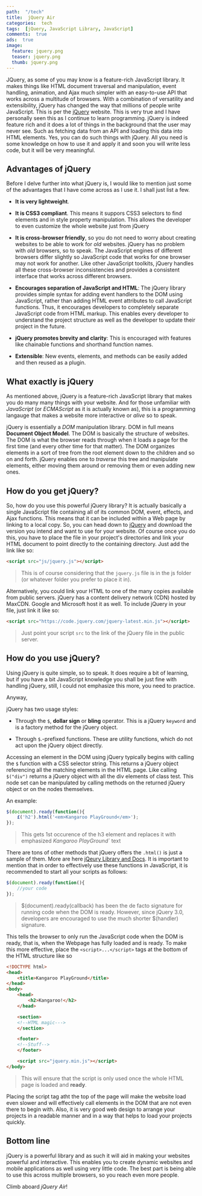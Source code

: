 ```yaml
---
path:  "/tech"
title:  jQuery Air
categories:  tech
tags:  [jQuery, JavaScript Library, JavaScript]
comments:  true
ads:  true
image:
  feature: jquery.png
  teaser: jquery.png
  thumb: jquery.png
---
```


JQuery, as some of you may know is a feature-rich JavaScript library. It makes things like HTML document traversal and manipulation, event handling, animation, and Ajax much simpler with an easy-to-use API that works across a multitude of browsers. With a combination of versatility and extensibility, jQuery has changed the way that millions of people write JavaScript. This is per the [jQuery](https://jquery.com/ 'More about jQuery here') website. This is very true and I have personally seen this as I continue to learn programming. jQuery is indeed feature rich and it does a lot of things in the background that the user may never see. Such as fetching data from an API and loading this data into HTML elements. Yes, you can do such things with jQuery. All you need is some knowledge on how to use it and apply it and soon you will write less code, but it will be very meaningful.

## Advantages of jQuery

Before I delve further into what jQuery is, I would like to mention just some of the advantages that I have come across as I use it. I shall just list a few.

- **It is very lightweight**.

- **It is CSS3 compliant**. This means it suppors CSS3 selectors to find elements and in style property manipulation. This allows the developer to even customize the whole website just from jQuery

- **It is cross-browser friendly**, so you do not need to worry about creating websites to be able to work for _old_ websites. jQuery has no problem with _old_ browsers, so to speak. The JavaScript engines of different browsers differ slightly so JavaScript code that works for one browser may not work for another. Like other JavaScript toolkits, jQuery handles all these cross-browser inconsistencies and provides a consistent interface that works across different browsers.

- **Encourages separation of JavaScript and HTML**: The jQuery library provides simple syntax for adding event handlers to the DOM using JavaScript, rather than adding HTML event attributes to call JavaScript functions. Thus, it encourages developers to completely separate JavaScript code from HTML markup. This enables every developer to understand the project structure as well as the developer to update their project in the future.

- **jQuery promotes brevity and clarity**: This is encouraged with features like chainable functions and shorthand function names.

- **Extensible**: New events, elements, and methods can be easily added and then reused as a plugin.

## What exactly is jQuery

As mentioned above, jQuery is a feature-rich JavaScript library that makes you do many many things with your website. And for those unfamiliar with _JavaScript_ (or _ECMAScript_ as it is actually known as), this is a programming langauge that makes a website more interactive or _alive_ so to speak.

jQuery is essentially a _DOM_ manipulation library. DOM in full means **Document Object Model**. The DOM is basically the structure of websites. The DOM is what the browser reads through when it loads a page for the first time (and every other time for that matter). The DOM organizes elements in a sort of tree from the root element down to the children and so on and forth. jQuery enables one to _traverse_ this tree and manipulate elements, either moving them around or removing them or even adding new ones.

## How do you get jQuery?

So, how do you use this powerful jQuery library? It is actually basically a single JavaScript file containing all of its common DOM, event, effects, and Ajax functions. This means that it can be included within a Web page by linking to a local copy. So, you can head down to [jQuery](https://jquery.com/download/) and download the version you intend and want to use for your website. Of course once you do this, you have to place the file in your project's directories and link your HTML document to point directly to the containing directory. Just add the link like so:

```HTML
<script src="js/jquery.js"></script>
```

> This is of course considering that the `jquery.js` file is in the js folder (or whatever folder you prefer to place it in).

Alternatively, you could link your HTML to one of the many copies available from public servers. jQuery has a content delivery network (CDN) hosted by MaxCDN. Google and Microsoft host it as well. To include jQuery in your file, just link it like so:

```HTML
<script src="https://code.jquery.com/jquery-latest.min.js"></script>
```

> Just point your script `src` to the link of the jQuery file in the public server.

## How do you use jQuery?

Using jQuery is quite simple, so to speak. It does require a bit of learning, but if you have a bit JavaScript knowledge you shall be just fine with handling jQuery, still, I could not emphasize this more, you need to practice.

Anyway,

jQuery has two usage styles:

- Through the `$`, **dollar sign** or **bling** operator. This is a jQuery `keyword` and is a factory method for the jQuery object.

- Through `$`.-prefixed functions. These are utility functions, which do not act upon the jQuery object directly.

Accessing an element in the DOM using jQuery typically begins with calling the `$` function with a CSS selector string. This returns a jQuery object referencing all the matching elements in the HTML page.
Like calling `$("div")` returns a jQuery object with all the div elements of class test. This node set can be manipulated by calling methods on the returned jQuery object or on the nodes themselves.

An example:

```JavaScript
$(document).ready(function(){
	£('h2').html('<em>Kangaroo PlayGround</em>');
});
```

> This gets 1st occurence of the h3 element and replaces it with emphasized _Kangaroo PlayGround`_ text

There are tons of other methods that jQuery offers the `.html()` is just a sample of them. More are here [jQeury Library and Docs](http://api.jquery.com/ 'jQuery API Docs'). It is important to mention that in order to effectively use these functions in JavaScript, it is recommended to start all your scripts as follows:

```JavaScript
$(document).ready(function(){
	//your code
});
```

> $(document).ready(callback) has been the de facto signature for running code when the DOM is ready. However, since jQuery 3.0, developers are encouraged to use the much shorter $(handler) signature.

This tells the browser to only run the JavaScript code when the DOM is ready, that is, when the Webpage has fully loaded and is ready. To make this more effective, place the `<script>...</script>` tags at the bottom of the HTML structure like so

```HTML
<!DOCTYPE html>
<head>
	<title>Kangaroo PlayGround</title>
</head>
<body>
	<head>
		<h2>Kangaroo!</h2>
	</head>

	<section>
	<!--HTML magic--->
	</section>

	<footer>
	<!--Stuff-->
	</footer>

	<script src="jquery.min.js"></script>
</body>
```

> This will ensure that the script is only used once the whole HTML page is loaded and **ready**.

Placing the script tag atht the top of the page will make the website load even slower and will effectively call elements in the DOM that are not even there to begin with. Also, it is very good web design to arrange your projects in a readable manner and in a way that helps to load your projects quickly.

## Bottom line

jQuery is a powerful library and as such it will aid in making your websites powerful and interactive. This enables you to create dynamic websites and mobile applications as well using very little code. The best part is being able to use this across multiple browsers, so you reach even more people.

Climb aboard _jQuery Air_!
